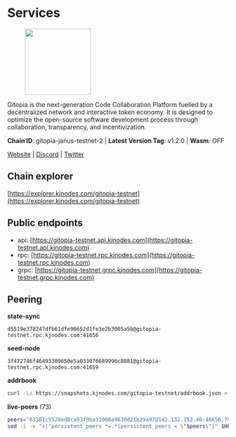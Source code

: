 # Services

<figure><img src="https://raw.githubusercontent.com/kj89/testnet_manuals/main/pingpub/logos/gitopia.png" width="150" alt=""><figcaption></figcaption></figure>

Gitopia is the next-generation Code Collaboration Platform fuelled by  a decentralized network and interactive token economy. It is designed  to optimize the open-source software development process through  collaboration, transparency, and incentivization.

**Chain ID**: gitopia-janus-testnet-2 | **Latest Version Tag**: v1.2.0 | **Wasm**: OFF

[Website](https://gitopia.com/) | [Discord](https://discord.gg/hFTXCGNYDZ) | [Twitter](https://twitter.com/gitopiaDAO)




## Chain explorer
[https://explorer.kjnodes.com/gitopia-testnet](https://explorer.kjnodes.com/gitopia-testnet)

## Public endpoints

* api: [https://gitopia-testnet.api.kjnodes.com](https://gitopia-testnet.api.kjnodes.com)
* rpc: [https://gitopia-testnet.rpc.kjnodes.com](https://gitopia-testnet.rpc.kjnodes.com)
* grpc: [https://gitopia-testnet.grpc.kjnodes.com](https://gitopia-testnet.grpc.kjnodes.com)

## Peering

**state-sync**

```text
d5519e378247dfb61dfe90652d1fe3e2b3005a5b@gitopia-testnet.rpc.kjnodes.com:41656
```

**seed-node**

```text
3f472746f46493309650e5a033076689996c8881@gitopia-testnet.rpc.kjnodes.com:41659
```

**addrbook**
```bash
curl -Ls https://snapshots.kjnodes.com/gitopia-testnet/addrbook.json > $HOME/.gitopia/config/addrbook.json
```

**live-peers** (73)
```bash
peers="63381c5528ed8ca93f9ba31008a9630d21b29a97@142.132.152.46:46656,798cf016b5150592badc8257402312fc50b7361d@65.108.45.200:26878,eccdf1d5bf33bc1733838562b4d4a4a45869c3a8@135.181.183.93:41656,ad33cf22f96e43448798686ed0f7428b8fdacf5b@5.161.90.174:656,d2975b49708dc92ee3b7da1d72e3eee3119d1d0c@167.86.105.216:656,d5519e378247dfb61dfe90652d1fe3e2b3005a5b@65.109.68.190:41656,7182dfadba43a9a3b35f6862e63f75be20c8b1db@95.217.214.125:41656,ffb4f7d43d6449c292d4e60c8a48eb3d31c39691@38.242.139.100:656,c03e9f152bb1becc54d4424d02249135d39be09f@81.0.218.106:41656,98bdfc67810bf7ac8f5c45b2c677b4bf199eb42e@185.193.67.65:41656,d2aa45ac84cf4136182f8012b974c3e1ba762eda@65.109.53.60:56656,c5fa8b2df54c71b7a6479d9ba67dcd87b7109f25@103.104.75.230:41656,971c22cfb2a8fee7e6b5b7fb125cc9551f3b5e60@65.109.106.91:16656,007d2419fea80aee707d009af0153f5105c53379@38.242.139.164:656,03073657e8bc5bcf71e7fd8df281ab8dcbc8821a@45.151.122.130:656,12f6b84a23b054a6591c647c2a4456c40af65cce@5.9.147.22:24656,95203479677e2ab00b1fb0bc1359294d4612e684@85.239.231.0:26656,399d4e19186577b04c23296c4f7ecc53e61080cb@34.143.189.236:26656,d15e22d7be8ba1b97ff429cf87fea2af41450b37@149.102.134.212:41656,95fbdc6d62be17db6688222b15b57d3e795ed07a@167.86.84.102:656,5c74fe6868cda2003926c0a6299c9cebec5c4d1a@65.21.239.60:41656,b6651c7b043ef4bdccd7906b0f06de2bbdfe8a60@193.46.243.75:26656,ea53a3f77fe373f47be4e77fd5f9ff526dfaec33@51.79.143.46:41656,93c4c73375b5f52020e7e7bd3f901ee28f07e6b7@109.123.243.66:41656,5c2a752c9b1952dbed075c56c600c3a79b58c395@195.3.220.140:27036,481189b7e246f6c824a969482446c49abbfe76b8@161.97.172.147:26656,4cd60a4dd4211d38d948a86a614f1fd8d3d274eb@75.119.153.139:656,8bec864d68a2542233ba37ac94c723fdf0b8e175@45.151.122.136:656,a6f4fd8efe8a575a15e25652ecebce3fa1ed62a0@213.239.217.52:35656,f0b8227e40f25eaec0e25b9e91ca199d2d9a1ecb@167.86.94.177:656,0eb70bf5e2403694109f9bba184570074c2dfdd5@38.242.235.255:26656,4e0e57bcac8aa2bc3188d5b7845eeee61a61f3f0@194.163.170.165:26656,38f4e436b28b05850fa9b67cadf0700123cec094@45.10.154.166:26656,05182a9b6121c9fcbb493f9bb3843e20e076e479@38.242.231.113:656,9bb344d83fc1fafc4bce6b8e4a95b82f37ac4f31@82.208.20.136:26656,6ea375302fdd319ef64e013f469e286faf739da8@213.239.207.165:20086,c84906b19dc7dc7bda94ab2167d4b0af64a28b49@45.151.122.191:656,292c099fc654a1331d3b62a1b939f867b62ef434@45.85.147.242:656,dc53e8e177319816b1c898ca79f821369ea96b26@209.145.56.41:41656,c78af3c8a2fa3d398dedb1ad9052eaf60dc27434@95.216.163.254:41656,e2be58a29887accfae3eba7a68147b99f1d3dd5d@65.108.150.175:26656,ed812c9c51244197f5d9331bc9987b8724d40888@161.35.170.213:41656,099052dd7c948a76afdc952b32cd733933c5a9ba@65.21.192.90:10656,ceac6fad6453a69280a23c8717cc7b5739823317@82.208.20.55:26656,e17763e03ef6819b6f549b97abe9da7a1a7eeac8@164.68.121.241:656,ae5d5b47ea732ff509114f405967f61eb3d86ac6@75.119.146.171:656,7d819fa869f7c5b42c2c7a9538e1a9e7a52cfdee@65.108.226.26:24656,0e22fcc29a4cf5476001c849126ced605491f2ec@185.192.96.108:26656,955c997a67a82cbd005e5b2b7010a1de3ac54355@38.242.241.74:26656,90ebc53f2858268d2e20bb9496b50b2432cb45bb@38.242.237.163:41656,ba614c2b5beae6df39a4310043294ffde60e8e8d@45.85.250.147:26656,677fc5efd45c2cf62e879ee22766ac94dcc3e169@212.68.44.36:26656,2f0484f05aa2d58d91aa21ea7cb9ce81c2e207ea@85.239.240.187:26656,61c85d47e1dd86d5a5849450b849078d4d13184b@85.239.244.123:26656,6a0c01a8ee09166801f049cd173b8519efb536c4@154.53.63.63:26656,ed177ff3cf334df1a6c190438b0c7b5dd64b423a@45.151.122.140:656,7f2339fc6a6dca666d8ffbbe4e61443d58e0e759@109.123.255.8:26656,1c14a50a931cdf437c1a28bc00565d69950b6c6b@135.181.205.220:36656,52098a0fdd0dc566615ad37492019d252635bdda@45.85.249.131:656,61f824be9bdfe9a73b55ad162a9ed0bfe9121bbe@38.242.147.76:26656,c4161032c6508f374452d35c3ae9e9a71bb110d4@65.108.215.86:26656,7a94906323c0e2b928196f9f51348c1444306970@109.205.180.53:26656,32e284dedd180ff16bade8f0c7ed584c9af2a9a3@46.0.228.128:26656,4822b1bc21df29f4928b81d0ea457191c9839980@194.163.187.123:26656,eaa9978430e55663346eb61312cd5ecc21448b25@38.242.139.153:656,01d053e29167b62aa912a49520b9da6c39415928@194.5.152.171:41656,829b6543b9ce81979378ca675669fa426add6a36@65.109.28.245:26656,20d07d917c06d19653b44e529c4495281949f81f@77.92.132.67:26656,3b11c42bd33a8956c89e874d35cc06e6e8e2a82d@206.189.118.168:26656,09538ba6159f454a17d76501c59e23bad6fc9d3d@85.190.246.67:26656,023c6a86fbd8b8368503c92bd612a8c0379a26e5@194.146.13.251:656,374da78901e59810277fc35482bce6e30953f488@80.79.6.155:41656,df5c15eeaeecb2116ab947e10c065353d762f5ad@185.163.124.151:41656"
sed -i -e "s|^persistent_peers *=.*|persistent_peers = \"$peers\"|" $HOME/.gitopia/config/config.toml
```

